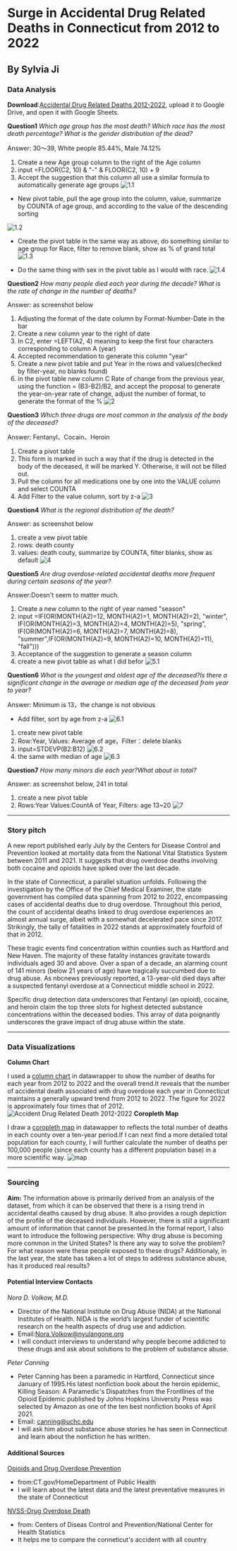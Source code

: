 # Surge in Accidental Drug Related Deaths in Connecticut from 2012 to 2022
## By Sylvia Ji
### Data Analysis
**Download**:[Accidental Drug Related Deaths 2012-2022](https://catalog.data.gov/dataset/accidental-drug-related-deaths-2012-2018),
upload it to Google Drive, and open it with Google Sheets. 

**Question1**
_Which age group has the most death? Which race has the most death percentage? What is the gender distribution of the dead?_

Answer: 30～39, White people 85.44%, Male 74.12%
1. Create a new Age group column to the right of the Age column
2. input =FLOOR(C2, 10) & "-" & FLOOR(C2, 10) + 9
3. Accept the suggestion that this column all use a similar formula to automatically generate age groups
![1.1](https://github.com/sylviaji0225/J124Final/raw/main/question1%20screenshot%201.png)
* New pivot table, pull the age group into the column, value, summarize by COUNTA of age group, and according to the value of the descending sorting

![1.2](https://github.com/sylviaji0225/J124Final/blob/main/question1%20screenshot2.png)

* Create the pivot table in the same way as above, do something similar to age group for Race, filter to remove blank, show as % of grand total
![1.3](https://github.com/sylviaji0225/J124Final/raw/main/question1%20screenshot3.png)

* Do the same thing with sex in the pivot table as I would with race.
![1.4](https://github.com/sylviaji0225/J124Final/raw/main/question1%20screenshot4.png)


**Question2**
_How many people died each year during the decade? What is the rate of change in the number of deaths?_

Answer: as screenshot below
1. Adjusting the format of the date column by Format-Number-Date in the bar
2. Create a new column year to the right of date
3. In C2, enter =LEFT(A2, 4) meaning to keep the first four characters corresponding to column A (year)
4. Accepted recommendation to generate this column "year"
5. Create a new pivot table and put Year in the rows and values(checked by filter-year, no blanks found)
6. in the pivot table new column C Rate of change from the previous year, using the function = (B3-B2)/B2, and accept the proposal to generate the year-on-year rate of change, adjust the number of format, to generate the format of the %
![2](https://github.com/sylviaji0225/J124Final/blob/main/question2.png)
  
**Question3**
_Which three drugs are most common in the analysis of the body of the deceased?_

Answer: Fentanyl、Cocain、Heroin
1. Create a pivot table
2. This form is marked in such a way that if the drug is detected in the body of the deceased, it will be marked Y. Otherwise, it will not be filled out.
3. Pull the column for all medications one by one into the VALUE column and select COUNTA
4. Add Filter to the value column, sort by z-a
![3](https://github.com/sylviaji0225/J124Final/blob/main/question3%20screenshot.png)
  
**Question4**
_What is the regional distribution of the death?_

Answer: as screenshot below
1. create a vew pivot table
2. rows: death county
3. values: death couty, summarize by COUNTA, filter blanks, show as default
![4](https://github.com/sylviaji0225/J124Final/blob/main/question4%20screenshot.png)

**Question5**
_Are drug overdose-related accidental deaths more frequent during certain seasons of the year?_

Answer:Doesn't seem to matter much.
1. Create a new column to the right of year named "season"
2. input =IF(OR(MONTH(A2)=12, MONTH(A2)=1, MONTH(A2)=2), "winter", IF(OR(MONTH(A2)=3, MONTH(A2)=4, MONTH(A2)=5), "spring", IF(OR(MONTH(A2)=6, MONTH(A2)=7, MONTH(A2)=8), "summer",IF(OR(MONTH(A2)=9, MONTH(A2)=10, MONTH(A2)=11),  "fall")))
3. Acceptance of the suggestion to generate a season column
4. create a new pivot table as what I did befor
![5.1](https://github.com/sylviaji0225/J124Final/blob/main/question5%20screenshot1.png)

**Question6**
_What is the youngest and oldest age of the deceased?Is there a significant change in the average or median age of the deceased from year to year?_

Answer: Minimum is 13，the change is not obvious
* Add filter, sort by age from z-a
![6.1](https://github.com/sylviaji0225/J124Final/blob/main/question6%20screenshot1.png)
1. create new pivot table
2. Row:Year, Values: Average of age，Filter：delete blanks
3. input=STDEVP(B2:B12)
![6.2](https://github.com/sylviaji0225/J124Final/blob/main/question6%20screenshot2.png)
4. the same with median of age
![6.3](https://github.com/sylviaji0225/J124Final/blob/main/question6%20screenshot3.png)

**Question7**
_How many minors die each year?What about in total?_

Answer: as screenshot below, 241 in total

1. create a new pivot table
2. Rows:Year Values:CountA of Year, Filters: age 13~20
![7](https://github.com/sylviaji0225/J124Final/blob/main/q6%20screenshot.png)
* * *

### Story pitch
A new report published early July by the Centers for Disease Control and Prevention looked at mortality data from the National Vital Statistics System between 2011 and 2021. It suggests that drug overdose deaths involving both cocaine and opioids have spiked over the last decade.

In the state of Connecticut, a parallel situation unfolds. Following the investigation by the Office of the Chief Medical Examiner, the state government has compiled data spanning from 2012 to 2022, encompassing cases of accidental deaths due to drug overdose. Throughout this period, the count of accidental deaths linked to drug overdose experiences an almost annual surge, albeit with a somewhat decelerated pace since 2017. Strikingly, the tally of fatalities in 2022 stands at approximately fourfold of that in 2012.

These tragic events find concentration within counties such as Hartford and New Haven. The majority of these fatality instances gravitate towards individuals aged 30 and above. Over a span of a decade, an alarming count of 141 minors (below 21 years of age) have tragically succumbed due to drug abuse. As nbcnews previously reported, a 13-year-old died days after a suspected fentanyl overdose at a Connecticut middle school in 2022. 

Specific drug detection data underscores that Fentanyl (an opioid), cocaine, and heroin claim the top three slots for highest detected substance concentrations within the deceased bodies. This array of data poignantly underscores the grave impact of drug abuse within the state.
* * *

### Data Visualizations
**Column Chart**

I used a [column chart](https://datawrapper.dwcdn.net/ayzFF/2/) in datawrapper to show the number of deaths for each year from 2012 to 2022 and the overall trend.It reveals that the number of accidental death associated with drug overdose each year in Connecticut maintains a generally upward trend from 2012 to 2022 .The figure for 2022 is approximately four times that of 2012.
![*_Accident Drug Related Death 2012-2022_*](https://github.com/sylviaji0225/J124Final/blob/main/column%20chart.png)
**Coropleth Map**

I draw a [coropleth map](https://datawrapper.dwcdn.net/Ng8AF/1/) in datawapper to reflects the total number of deaths in each county over a ten-year period.If I can next find a more detailed total population for each county, I will further calculate the number of deaths per 100,000 people (since each county has a different population base) in a more scientific way.
![map](https://github.com/sylviaji0225/J124Final/blob/main/map.png)
* * *

### Sourcing
**Aim:**
The information above is primarily derived from an analysis of the dataset, from which it can be observed that there is a rising trend in accidental deaths caused by drug abuse. It also provides a rough depiction of the profile of the deceased individuals. However, there is still a significant amount of information that cannot be presented.In the formal report, I also want to introduce the following perspective: Why drug abuse is becoming more common in the United States? Is there any way to solve the problem? For what reason were these people exposed to these drugs? Additionaly, in the last year, the state has taken a lot of steps to address substance abuse, has it produced real results?

#### Potential Interview Contacts
_Nora D. Volkow, M.D._
* Director of the National Institute on Drug Abuse (NIDA) at the National Institutes of Health. NIDA is the world’s largest funder of scientific research on the health aspects of drug use and addiction.
* Email:Nora.Volkow@nyulangone.org
* I will conduct interviews to understand why people become addicted to these drugs and ask about solutions to the problem of substance abuse.
  
_Peter Canning_
* Peter Canning has been a paramedic in Hartford, Connecticut since January of 1995.His latest nonfiction book about the heroin epidemic, Killing Season: A Paramedic's Dispatches from the Frontlines of the Opioid Epidemic published by Johns Hopkins University Press was selected by Amazon as one of the ten best nonfiction books of April 2021.
* Email: canning@uchc.edu
* I will ask him about substance abuse stories he has seen in Connecticut and learn about the nonfiction he has written.
  
#### Additional Sources
[Opioids and Drug Overdose Prevention](https://portal.ct.gov/DPH/Health-Education-Management--Surveillance/The-Office-of-Injury-Prevention/Opioids-and-Prescription-Drug-Overdose-Prevention-Program)
* from:CT.gov/HomeDepartment of Public Health
* I will learn about the latest data and the latest preventative measures in the state of Connecticut

[NVSS-Drug Overdose Death](https://www.cdc.gov/nchs/nvss/drug-overdose-deaths.htm)
* from: Centers of Diseas Control and Prevention/National Center for Health Statistics
* It helps me to compare the conneticut's accident with all country




